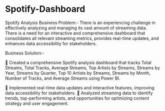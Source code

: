 # Spotify-Dashboard


Spotify Analysis 
Business Problem:- 
There is an experiencing challenge in effectively analyzing and managing its vast amount of streaming data. There is a need for an interactive and comprehensive dashboard that consolidates all relevant streaming metrics, provides real-time updates, and enhances data accessibility for stakeholders.

Business Solution:-

 Created a comprehensive Spotify analysis dashboard that tracks Total Streams, Total Tracks, Average Streams, Top Artists by Streams, Streams by Year, Streams by Quarter, Top 10 Artists by Streams, Streams by Month, Number of Tracks, and Average Streams using Power BI. 

 Implemented real-time data updates and interactive features, improving data accessibility for stakeholders.  Analyzed streaming data to identify trends, top-performing artists, and opportunities for optimizing content strategy and user engagement.

